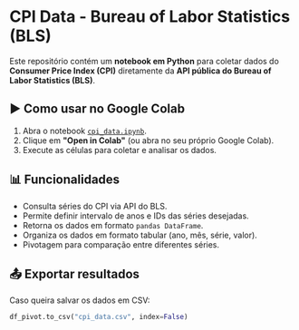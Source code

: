 # CPI Data - Bureau of Labor Statistics (BLS)

Este repositório contém um **notebook em Python** para coletar dados do **Consumer Price Index (CPI)** diretamente da **API pública do Bureau of Labor Statistics (BLS)**.

## ▶️ Como usar no Google Colab
1. Abra o notebook [`cpi_data.ipynb`](./cpi_data.ipynb).
2. Clique em **"Open in Colab"** (ou abra no seu próprio Google Colab).
3. Execute as células para coletar e analisar os dados.

## 📊 Funcionalidades
- Consulta séries do CPI via API do BLS.
- Permite definir intervalo de anos e IDs das séries desejadas.
- Retorna os dados em formato `pandas DataFrame`.
- Organiza os dados em formato tabular (ano, mês, série, valor).
- Pivotagem para comparação entre diferentes séries.

## 📤 Exportar resultados
Caso queira salvar os dados em CSV:
```python
df_pivot.to_csv("cpi_data.csv", index=False)
